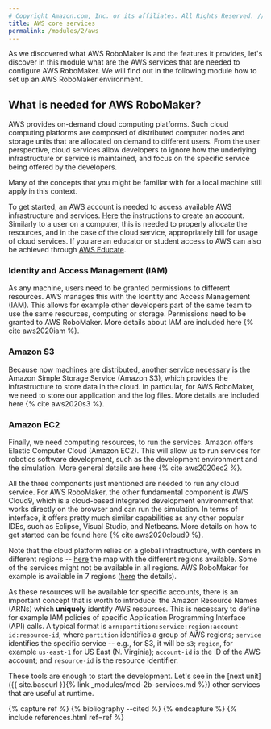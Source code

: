 ```yaml
---
# Copyright Amazon.com, Inc. or its affiliates. All Rights Reserved. // SPDX-License-Identifier: CC-BY-SA-4.0
title: AWS core services
permalink: /modules/2/aws
---
```


As we discovered what AWS RoboMaker is and the features it provides, let's discover in this module what are the AWS services that are needed to configure AWS RoboMaker. We will find out in the following module how to set up an AWS RoboMaker environment.


## What is needed for AWS RoboMaker?

AWS provides on-demand cloud computing platforms. Such cloud computing platforms are composed of distributed computer nodes and storage units that are allocated on demand to different users. From the user perspective, cloud services allow developers to ignore how the underlying infrastructure or service is maintained, and focus on the specific service being offered by the developers.

Many of the concepts that you might be familiar with for a local machine still apply in this context.

To get started, an AWS account is needed to access available AWS infrastructure and services. [Here](https://aws.amazon.com/premiumsupport/knowledge-center/create-and-activate-aws-account/) the instructions to create an account. Similarly to a user on a computer, this is needed to properly allocate the resources, and in the case of the cloud service, appropriately bill for usage of cloud services. If you are an educator or student access to AWS can also be achieved through [AWS Educate](https://aws.amazon.com/education/awseducate/).

### Identity and Access Management (IAM)
As any machine, users need to be granted permissions to different resources. AWS manages this with the Identity and Access Management (IAM). This allows for example other developers part of the same team to use the same resources, computing or storage. Permissions need to be granted to AWS RoboMaker. More details about IAM are included here {% cite aws2020iam %}.

### Amazon S3

Because now machines are distributed, another service necessary is the Amazon Simple Storage Service (Amazon S3), which provides the infrastructure to store data in the cloud. In particular, for AWS RoboMaker, we need to store our application and the log files. More details are included here {% cite aws2020s3 %}.

### Amazon EC2

Finally, we need computing resources, to run the services. Amazon offers Elastic Computer Cloud (Amazon EC2). This will allow us to run services for robotics software development, such as the development environment and the simulation. More general details are here {% cite aws2020ec2 %}.


All the three components just mentioned are needed to run any cloud service. For AWS RoboMaker, the other fundamental component is AWS Cloud9, which is a cloud-based integrated development environment that works directly on the browser and can run the simulation. In terms of interface, it offers pretty much similar capabilities as any other popular IDEs, such as Eclipse, Visual Studio, and Netbeans. More details on how to get started can be found here {% cite aws2020cloud9 %}.

Note that the cloud platform relies on a global infrastructure, with  centers in different regions -- [here](https://aws.amazon.com/about-aws/global-infrastructure/regions_az/?p=ngi&loc=2) the map with the different regions available. Some of the services might not be available in all regions. AWS RoboMaker for example is available in 7 regions ([here](https://docs.aws.amazon.com/general/latest/gr/robomaker.html) the details).

As these resources will be available for specific accounts, there is an important concept that is worth to introduce: the Amazon Resource Names (ARNs) which **uniquely** identify AWS resources.  This is necessary to define for example IAM policies of specific Application Programming Interface (API) calls. A typical format is `arn:partition:service:region:account-id:resource-id`, where `partition` identifies a group of AWS regions; `service` identifies the specific service -- e.g., for S3, it will be `s3`; `region`, for example `us-east-1` for US East (N. Virginia); `account-id` is the ID of the AWS account; and `resource-id` is the resource identifier.

These tools are enough to start the development. Let's see in the [next unit]({{ site.baseurl }}{% link _modules/mod-2b-services.md %}) other services that are useful at runtime.


{% capture ref %}
{% bibliography --cited %}
{% endcapture %}
{% include references.html ref=ref %}
